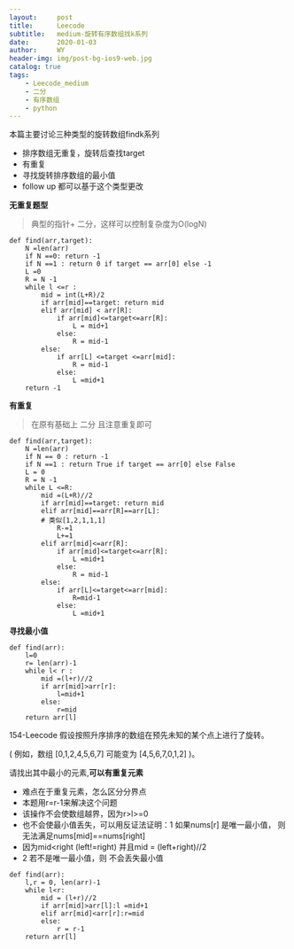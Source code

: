 ```yaml
---
layout:     post
title:      Leecode
subtitle:   medium-旋转有序数组找k系列
date:       2020-01-03
author:     WY
header-img: img/post-bg-ios9-web.jpg
catalog: true
tags:
    - Leecode_medium
    - 二分
    - 有序数组
    - python
---
```

本篇主要讨论三种类型的旋转数组findk系列
- 排序数组无重复，旋转后查找target
- 有重复
- 寻找旋转排序数组的最小值
- follow up 都可以基于这个类型更改

**无重复题型**
> 典型的指针+ 二分，这样可以控制复杂度为O(logN)

```
def find(arr,target):
    N =len(arr)
    if N ==0: return -1
    if N ==1 : return 0 if target == arr[0] else -1
    L =0
    R = N -1 
    while l <=r : 
        mid = int(L+R)/2
        if arr[mid]==target: return mid
        elif arr[mid] < arr[R]:
            if arr[mid]<=target<=arr[R]:
                L = mid+1
            else:
                R = mid-1
        else:
            if arr[L] <=target <=arr[mid]:
                R = mid-1
            else:
                L =mid+1
    return -1
```

**有重复**
> 在原有基础上 二分 且注意重复即可

```
def find(arr,target):
    N =len(arr)
    if N == 0 : return -1
    if N ==1 : return True if target == arr[0] else False
    L = 0
    R = N -1
    while L <=R:
        mid =(L+R)//2
        if arr[mid]==target: return mid
        elif arr[mid]==arr[R]==arr[L]:
        # 类似[1,2,1,1,1]
            R-=1
            L+=1
        elif arr[mid]<=arr[R]:
            if arr[mid]<=target<=arr[R]:
                L =mid+1
            else:
                R = mid-1
        else:
            if arr[L]<=target<=arr[mid]:
                R=mid-1
            else:
                L =mid+1
```

**寻找最小值**
```
def find(arr):
    l=0
    r= len(arr)-1
    while l< r :
        mid =(l+r)//2
        if arr[mid]>arr[r]:
            l=mid+1
        else:
            r=mid
    return arr[l]
```
154-Leecode
假设按照升序排序的数组在预先未知的某个点上进行了旋转。

( 例如，数组 [0,1,2,4,5,6,7] 可能变为 [4,5,6,7,0,1,2] )。

请找出其中最小的元素,**可以有重复元素**

- 难点在于重复元素，怎么区分分界点
- 本题用r=r-1来解决这个问题
- 该操作不会使数组越界，因为r>l>=0
- 也不会使最小值丢失，可以用反证法证明：1 如果nums[r] 是唯一最小值， 则无法满足nums[mid]==nums[right]
- 因为mid<right (left!=right) 并且mid = (left+right)//2
- 2 若不是唯一最小值，则 不会丢失最小值

```
def find(arr):
    l,r = 0, len(arr)-1
    while l<r:
        mid = (l+r)//2
        if arr[mid]>arr[l]:l =mid+1
        elif arr[mid]<arr[r]:r=mid
        else:
            r = r-1
    return arr[l]
```
